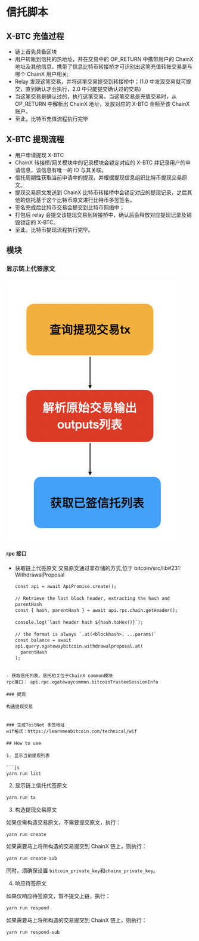 # 信托脚本

## X-BTC 充值过程

- 链上首先具备区块
- 用户转账到信托的热地址，并在交易中的 OP_RETURN 中携带用户的 ChainX 地址及其他信息，携带了信息比特币转接桥才可识别出这笔充值转账交易是与哪个 ChainX 用户相关;
- Relay 发现这笔交易，并将这笔交易提交到转接桥中；(1.0 中发现交易就可提交，直到确认才会执行，2.0 中只能提交确认过的交易)
- 当这笔交易是确认过的，执行这笔交易。当这笔交易是充值交易时，从 OP_RETURN 中解析出 ChainX 地址，发放对应的 X-BTC 金额至该 ChainX 账户。
- 至此，比特币充值流程执行完毕

## X-BTC 提现流程

- 用户申请提现 X-BTC
- ChainX 转接桥/网关模块中的记录模块会锁定对应的 X-BTC 并记录用户的申请信息，该信息有唯一的 ID 与其关联。
- 信托周期性获取当前申请中的提现，并根据提现信息组织比特币提现交易原文。
- 提现交易原文发送到 ChainX 比特币转接桥中会锁定对应的提现记录，之后其他的信托基于这个比特币原文进行比特币多签签名。
- 签名完成后比特币交易会提交到比特币网络中；
- 打包后 relay 会提交该提现交易到转接桥中，确认后会释放对应提现记录及销毁锁定的 X-BTC。
- 至此，比特币提现流程执行完毕。

## 模块

### 显示链上代签原文

![](https://github.com/chainx-org/chainx-trustee-scripts-v2/blob/master/images/withdraw-tx.png)

#### rpc 接口

- 获取链上代签原文
  交易原文通过拿存储的方式,位于 bitcoin/src/lib#231: WithdrawalProposal

  ```js代码
  const api = await ApiPromise.create();

  // Retrieve the last block header, extracting the hash and parentHash
  const { hash, parentHash } = await api.rpc.chain.getHeader();

  console.log(`last header hash ${hash.toHex()}`);

  // the format is always `.at(<blockhash>, ...params)`
  const balance = await api.query.xgatewaybitcoin.withdrawalproposal.at(
    parentHash
  );
  ```

````

- 获取信托列表，信托相关位于ChainX common模块
rpc接口： api.rpc.xgatewaycommon.bitcoinTrusteeSessionInfo

### 提现

构造提现交易


### 生成TestNet 多签地址
wif格式：https://learnmeabitcoin.com/technical/wif

## How to use

1. 显示当前提现列表

```js
yarn run list
````

2. 显示链上信托代签原文

```js
yarn run tx

```

3. 构造提现交易原文

如果仅需构造交易原文，不需要提交原文，执行：

```javascript
yarn run create
```

如果需要马上将所构造的交易提交到 ChainX 链上，则执行：

```javascript
yarn run create-sub
```

同时，须确保设置 `bitcoin_private_key`和`chainx_private_key`。

4. 响应待签原文

如果仅响应待签原文，暂不提交上链，执行：

```javascript
yarn run respond
```

如果需要马上将所构造的交易提交到 ChainX 链上，则执行：

```javascript
yarn run respond-sub
```
